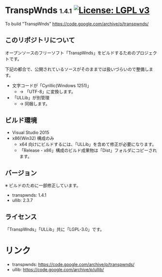 ﻿# TranspWnds <span style="font-size: 70%">1.4.1</span> [![License: LGPL v3](https://img.shields.io/badge/License-LGPL%20v3-blue.svg)](https://www.gnu.org/licenses/lgpl-3.0)
To build "TranspWnds" https://code.google.com/archive/p/transpwnds/

## このリポジトリについて
オープンソースのフリーソフト「TranspWnds」をビルドするためのプロジェクトです。  

下記の都合で、公開されているソースがそのままでは扱いづらいので整備します。
- 文字コードが「Cyrillic(Windows 1251)」
  - → 「UTF-8」に変換します。
- 「ULLib」が別管理
  - → 同梱します。

## ビルド環境
- Visual Studio 2015 
- x86(Win32) 構成のみ
  - x64 向けにビルドするには、「ULLib」を含めて修正が必要になります。
  - 「Release - x86」構成のビルド成果物は「Dist」フォルダにコピーされます。

## バージョン
※ ビルドのために一部修正しています。
- transpwnds: 1.4.1
- ullib: 2.3.7

## ライセンス
「TranspWnds」「ULLib」共に「LGPL-3.0」です。  

# リンク
- transpwnds: https://code.google.com/archive/p/transpwnds/
- ullib: https://code.google.com/archive/p/ullib/
